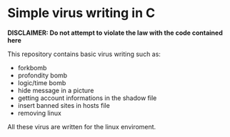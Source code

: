 # Simple virus writing in C

**DISCLAIMER: Do not attempt to violate the law with the code contained here**

This repository contains basic virus writing such as:
- forkbomb
- profondity bomb
- logic/time bomb
- hide message in a picture
- getting account informations in the shadow file
- insert banned sites in hosts file
- removing linux

All these virus are written for the linux enviroment.


